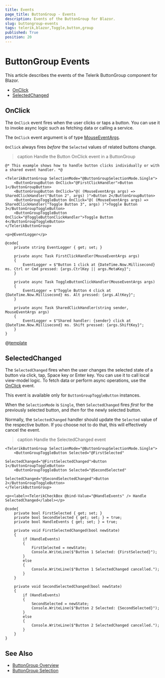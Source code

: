 ```yaml
---
title: Events
page_title: ButtonGroup - Events
description: Events of the ButtonGroup for Blazor.
slug: buttongroup-events
tags: telerik,blazor,Toggle,button,group
published: True
position: 20
---
```


# ButtonGroup Events

This article describes the events of the Telerik ButtonGroup component for Blazor.

* [OnClick](#onclick)
* [SelectedChanged](#selectedchanged)

## OnClick 

The `OnClick` event fires when the user clicks or taps a button. You can use it to invoke async logic such as fetching data or calling a service.

The `OnClick` event argument is of type [MouseEventArgs](https://docs.microsoft.com/en-us/dotnet/api/microsoft.aspnetcore.components.web.mouseeventargs).

`OnClick` always fires *before* the `Selected` values of related buttons change.

>caption Handle the Button OnClick event in a ButtonGroup

````RAZOR
@* This example shows how to handle button clicks individually or with a shared event handler. *@

<TelerikButtonGroup SelectionMode="@ButtonGroupSelectionMode.Single">
    <ButtonGroupButton OnClick="@FirstClickHandler">Button 1</ButtonGroupButton>
    <ButtonGroupButton OnClick="@( (MouseEventArgs args) => SharedClickHandler("Button 2", args) )">Button 2</ButtonGroupButton>
    <ButtonGroupToggleButton OnClick="@( (MouseEventArgs args) => SharedClickHandler("Toggle Button 3", args) )">Toggle Button 3</ButtonGroupToggleButton>
    <ButtonGroupToggleButton OnClick="@ToggleButtonClickHandler">Toggle Button 4</ButtonGroupToggleButton>
</TelerikButtonGroup>

<p>@EventLogger</p>

@code{
    private string EventLogger { get; set; }

    private async Task FirstClickHandler(MouseEventArgs args)
    {
        EventLogger = $"Button 1 click at {DateTime.Now.Millisecond} ms. Ctrl or Cmd pressed: {args.CtrlKey || args.MetaKey}";
    }

    private async Task ToggleButtonClickHandler(MouseEventArgs args)
    {
        EventLogger = $"Toggle Button 4 click at {DateTime.Now.Millisecond} ms. Alt pressed: {args.AltKey}";
    }

    private async Task SharedClickHandler(string sender, MouseEventArgs args)
    {
        EventLogger = $"Shared handler: {sender} click at {DateTime.Now.Millisecond} ms. Shift pressed: {args.ShiftKey}";
    }
}
````

@[template](/_contentTemplates/common/general-info.md#event-callback-can-be-async)

## SelectedChanged

The `SelectedChanged` fires when the user changes the selected state of a button via click, tap, Space key or Enter key. You can use it to call local view-model logic. To fetch data or perform async operations, use the [OnClick](#onclick) event.

This event is available only for `ButtonGroupToggleButton` instances.

When the `SelectionMode` is `Single`, then `SelectedChanged` fires *first* for the previously selected button, and *then* for the newly selected button.

Normally, the `SelectedChanged` handler should update the `Selected` value of the respective button. If you choose not to do that, this will effectively cancel the event.

>caption Handle the SelectedChanged event

````RAZOR
<TelerikButtonGroup SelectionMode="@ButtonGroupSelectionMode.Single">
    <ButtonGroupToggleButton Selected="@FirstSelected"
                             SelectedChanged="@FirstSelectedChanged">Button 1</ButtonGroupToggleButton>
    <ButtonGroupToggleButton Selected="@SecondSelected"
                             SelectedChanged="@SecondSelectedChanged">Button 2</ButtonGroupToggleButton>
</TelerikButtonGroup>

<p><label><TelerikCheckBox @bind-Value="@HandleEvents" /> Handle SelectedChanged</label></p>

@code{
    private bool FirstSelected { get; set; }
    private bool SecondSelected { get; set; } = true;
    private bool HandleEvents { get; set; } = true;

    private void FirstSelectedChanged(bool newState)
    {
        if (HandleEvents)
        {
            FirstSelected = newState;
            Console.WriteLine($"Button 1 Selected: {FirstSelected}");
        }
        else
        {
            Console.WriteLine($"Button 1 SelectedChanged cancelled.");
        }
    }

    private void SecondSelectedChanged(bool newState)
    {
        if (HandleEvents)
        {
            SecondSelected = newState;
            Console.WriteLine($"Button 2 Selected: {SecondSelected}");
        }
        else
        {
            Console.WriteLine($"Button 2 SelectedChanged cancelled.");
        }
    }
}
````

## See Also

* [ButtonGroup Overview](slug:buttongroup-overview)
* [ButtonGroup Selection](slug:buttongroup-selection)
